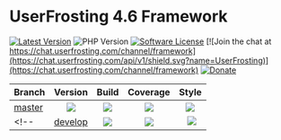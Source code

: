 # UserFrosting 4.6 Framework

[![Latest Version](https://img.shields.io/github/release/userfrosting/framework.svg)](https://github.com/userfrosting/framework/releases)
![PHP Version](https://img.shields.io/packagist/php-v/userfrosting/framework.svg?color=brightgreen)
[![Software License](https://img.shields.io/badge/license-MIT-brightgreen.svg)](LICENSE.md)
[![Join the chat at https://chat.userfrosting.com/channel/framework](https://chat.userfrosting.com/api/v1/shield.svg?name=UserFrosting)](https://chat.userfrosting.com/channel/framework)
[![Donate](https://img.shields.io/badge/Open%20Collective-Donate-blue.svg)](https://opencollective.com/userfrosting#backer)

| Branch | Version | Build | Coverage | Style |
| ------ |:-------:|:-----:|:--------:|:-----:|
| [master][framework] | ![][framework-version] | [![][framework-master-build]][framework-travis] | [![][framework-master-codecov]][framework-codecov] | [![][framework-style-master]][framework-style] |
<!-- | [develop][framework-develop] | ![][framework-version-develop] | [![][framework-develop-build]][framework-travis] | [![][framework-develop-codecov]][framework-codecov] | [![][framework-style-develop]][framework-style] | -->

<!-- Links -->
[framework]: https://github.com/userfrosting/framework
[framework-develop]: https://github.com/userfrosting/framework/tree/develop
[framework-version]: https://img.shields.io/badge/Version-v4.6.x-success.svg
[framework-version-develop]: https://img.shields.io/badge/Version-5.0.x-yellow.svg
[framework-master-build]: https://img.shields.io/github/workflow/status/userfrosting/framework/Build/master?logo=github
[framework-master-codecov]: https://codecov.io/gh/userfrosting/framework/branch/master/graph/badge.svg
[framework-develop-build]: https://img.shields.io/github/workflow/status/userfrosting/framework/Build/develop?logo=github
[framework-develop-codecov]: https://codecov.io/gh/userfrosting/framework/branch/develop/graph/badge.svg
[framework-releases]: https://github.com/userfrosting/framework/releases
[framework-travis]: https://github.com/userfrosting/framework/actions
[framework-codecov]: https://codecov.io/gh/userfrosting/framework
[framework-style-master]: https://github.styleci.io/repos/360994768/shield?branch=master&style=flat
[framework-style-develop]: https://github.styleci.io/repos/360994768/shield?branch=develop&style=flat
[framework-style]: https://github.styleci.io/repos/360994768